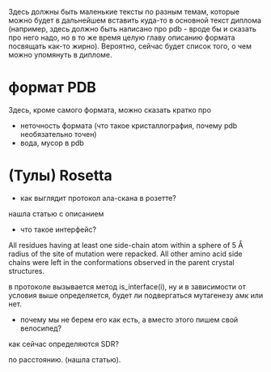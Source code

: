 Здесь должны быть маленькие тексты по разным темам, которые можно будет в дальнейшем вставить куда-то в основной текст диплома (например, здесь должно быть написано про pdb - вроде бы и сказать про него надо, но в то же время целую главу описанию формата посвящать как-то жирно). Вероятно, сейчас будет список того, о чем можно упомянуть в дипломе.

# формат PDB

Здесь, кроме самого формата, можно сказать кратко про
- неточность формата (что такое кристаллография, почему pdb необязательно точен)
- вода, мусор в pdb

# (Тулы) Rosetta

- как выглядит протокол ала-скана в розетте?

нашла статью с описанием

- что такое интерфейс?

All residues having at least one side-chain atom within a sphere of 5 Å
radius of the site of mutation were repacked.
All other amino acid side chains were left in the conformations
observed in the parent crystal structures.

в протоколе вызывается метод is_interface(i),  ну и в зависимости от условия выше определяется, будет ли подвергаться мутагенезу амк или нет.

- почему мы не берем его как есть, а вместо этого пишем свой велосипед?

как сейчас определяются SDR?

по расстоянию.
 (нашла статью).
